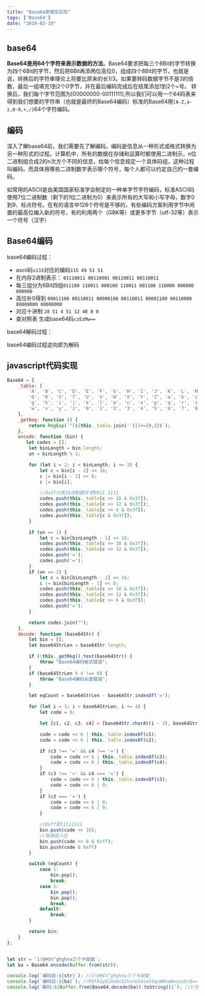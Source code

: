```yaml
---
title: "Base64原理及实现"
tags: ['Base64']
date: "2019-02-19"
---
```

## base64

**Base64是用64个字符来表示数据的方法**。Base64要求把每三个8Bit的字节转换为四个6Bit的字节，然后把6Bit再添两位高位0，组成四个8Bit的字节，也就是说，转换后的字符串理论上将要比原来的长1/3。如果要转码数据字节不是3的倍数，最后一组填充1到2个0字节，并在最后编码完成后在结尾添加1到2个=号。
转换后，我们每个字节范围为[00000000-00111111],所以我们可以用一个64码表来得到我们想要的字符串（也就是最终的Base64编码）标准的Base64用`[A-Z,a-z,0-9,+,/]`64个字符编码。

## 编码

深入了解base64前，我们需要先了解编码。编码是信息从一种形式或格式转换为另一种形式的过程。计算机中，所有的数据在存储和运算时都使用二进制示，n位二进制组合成2的n次方个不同的信息，给每个信息规定一个具体码组，这种过程叫编码。而具体用哪些二进制数字表示哪个符号，每个人都可以约定自己的一套编码。

如常用的ASCII是由美国国家标准学会制定的一种单字节字符编码，标准ASCII码使用7位二进制数（剩下的1位二进制为0）来表示所有的大写和小写字母，数字0到9、标点符号。在有的语言中128个符号是不够的，有些编码方案利用字节中闲置的最高位编入新的符号，有的利用两个（GBK等）或更多字节（utf-32等）表示一个符号（汉字）

## Base64编码

base64编码过程：

+ ascii码`s133`对应的编码`115 49 51 51`
+ 在内存2进制表示： `01110011 00110001 00110011 00110011`
+ 每三组分为6Bit四组`011100 110011 000100 110011 001100 110000 000000 000000`
+ 高位补0得到 `00011100 00110011 00000100 00110011 00001100 00110000 00000000 00000000`
+ 对应十进制 `28 51 4 51 12 48 0 0`
+ 查对照表 生成base64码`czEzMw==`

base64解码过程：

base64编码过程逆向即为解码

## javascript代码实现

```javascript
Base64 = {
    _table: [
        'A', 'B', 'C', 'D', 'E', 'F', 'G', 'H', 'I', 'J', 'K', 'L', 'M', 'N', 'O', 'P',
        'Q', 'R', 'S', 'T', 'U', 'V', 'W', 'X', 'Y', 'Z', 'a', 'b', 'c', 'd', 'e', 'f',
        'g', 'h', 'i', 'j', 'k', 'l', 'm', 'n', 'o', 'p', 'q', 'r', 's', 't', 'u', 'v',
        'w', 'x', 'y', 'z', '0', '1', '2', '3', '4', '5', '6', '7', '8', '9', '+', '/'
    ],
    _getReg: function () {
        return RegExp(`^[${this._table.join('')}]+={0,2}$`);
    },
    encode: function (bin) {
       let codes = [];
        let binLength = bin.length;
        un = binLength % 3;

        for (let i = 2; i < binLength; i += 3) {
            let c = bin[i - 2] << 16;
            c |= bin[i - 1] << 8;
            c |= bin[i];

            //0x3f代表16进制数3F即0011 1111
            codes.push(this._table[c >> 18 & 0x3f]);
            codes.push(this._table[c >> 12 & 0x3f]);
            codes.push(this._table[c >> 6 & 0x3f]);
            codes.push(this._table[c & 0x3f]);
        }

        if (un == 1) {
            let c = bin[binLength - 1] << 16;
            codes.push(this._table[c >> 18 & 0x3f]);
            codes.push(this._table[c >> 12 & 0x3f]);
            codes.push('=');
            codes.push('=');
        }
        if (un == 2) {
            let c = bin[binLength - 2] << 16;
            c |= bin[binLength - 1] << 8;
            codes.push(this._table[c >> 18 & 0x3f]);
            codes.push(this._table[c >> 12 & 0x3f]);
            codes.push(this._table[c >> 6 & 0x3f]);
            codes.push('=');
        }

        return codes.join("");
    },
    decode: function (base64Str) {
        let bin = [];
        let base64StrLen = base64Str.length;

        if (!this._getReg().test(base64Str)) {
            throw "Base64编码格式错误";
        }
        if (base64StrLen % 4 !== 0) {
            throw "Base64编码长度错误";
        }

        let eqCount = base64StrLen - base64Str.indexOf('=');

        for (let i = 3; i < base64StrLen; i += 4) {
            let code = 0;

            let [c1, c2, c3, c4] = [base64Str.charAt(i - 3), base64Str.charAt(i - 2), base64Str.charAt(i - 1), base64Str.charAt(i)];

            code = code << 6 | this._table.indexOf(c1);
            code = code << 6 | this._table.indexOf(c2);

            if (c3 !== '=' && c4 !== '=') {
                code = code << 6 | this._table.indexOf(c3);
                code = code << 6 | this._table.indexOf(c4);
            }
            if (c3 !== '=' && c4 === '=') {
                code = code << 6 | this._table.indexOf(c3);
                code = code << 6 | 0;
            }
            if (c3 === '=') {
                code = code << 6 | 0;
                code = code << 6 | 0;
            }

            //0xff即11111111
            bin.push(code >> 16);
            //取得低八位
            bin.push(code >> 8 & 0xff);
            bin.push(code & 0xff)
        }

        switch (eqCount) {
            case 1:
                bin.pop();
                break;
            case 2:
                bin.pop();
                bin.pop();
                break;
            default:
                break;
        }

        return bin;
    }
};


let str = `1!@#$%^ghghna三个卡就能`;
let ba = Base64.encode(Buffer.from(str));

console.log(`编码前:${str}`); //1!@#$%^ghghna三个卡就能
console.log(`编码后:${ba}`); //MSFAIyQlXmdoZ2huYeS4ieS4quWNoeWwseiDvQ==
console.log(`解码:${Buffer.from(Base64.decode(ba)).toString()}`); //1!@#$%^ghghna三个卡就能
```

